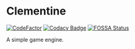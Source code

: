 # Clementine

[![CodeFactor](https://www.codefactor.io/repository/github/shenmian/clementine/badge/main)](https://www.codefactor.io/repository/github/shenmian/clementine/overview/main)
[![Codacy Badge](https://app.codacy.com/project/badge/Grade/1535457253d74642b63d2d196d9e1376)](https://www.codacy.com/gh/ShenMian/Clementine/dashboard?utm_source=github.com&amp;utm_medium=referral&amp;utm_content=ShenMian/Clementine&amp;utm_campaign=Badge_Grade)
[![FOSSA Status](https://app.fossa.com/api/projects/git%2Bgithub.com%2FShenMian%2FClementine.svg?type=shield)](https://app.fossa.com/projects/git%2Bgithub.com%2FShenMian%2FClementine?ref=badge_shield)

A simple game engine.